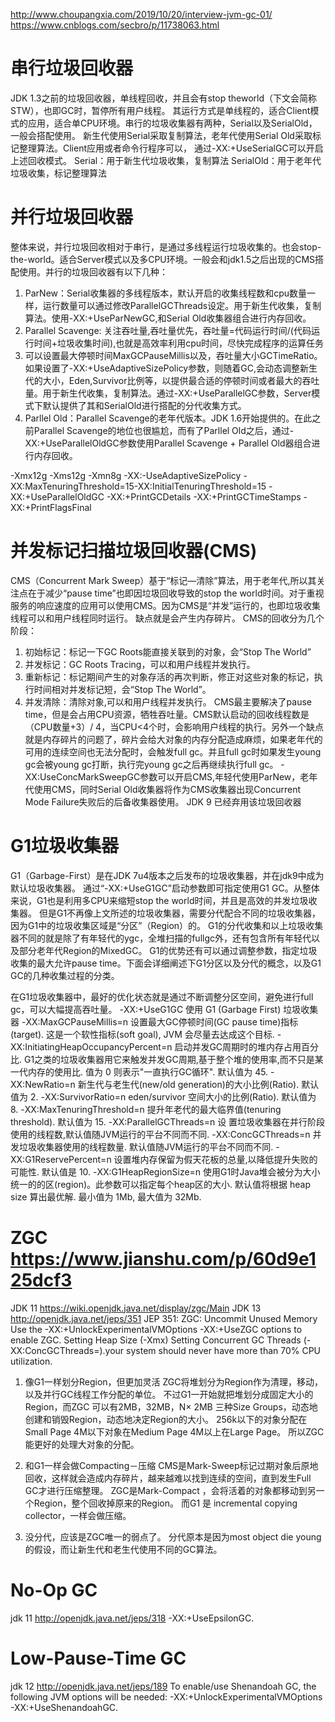 http://www.choupangxia.com/2019/10/20/interview-jvm-gc-01/
https://www.cnblogs.com/secbro/p/11738063.html

# 串行垃圾回收器
JDK 1.3之前的垃圾回收器，单线程回收，并且会有stop theworld（下文会简称STW），也即GC时，暂停所有用户线程。
其运行方式是单线程的，适合Client模式的应用，适合单CPU环境。串行的垃圾收集器有两种，Serial以及SerialOld，一般会搭配使用。
新生代使用Serial采取复制算法，老年代使用Serial Old采取标记整理算法。Client应用或者命令行程序可以，
通过-XX:+UseSerialGC可以开启上述回收模式。
Serial：用于新生代垃圾收集，复制算法
SerialOld：用于老年代垃圾收集，标记整理算法


# 并行垃圾回收器
整体来说，并行垃圾回收相对于串行，是通过多线程运行垃圾收集的。也会stop-the-world。适合Server模式以及多CPU环境。一般会和jdk1.5之后出现的CMS搭配使用。并行的垃圾回收器有以下几种：
1. ParNew：Serial收集器的多线程版本，默认开启的收集线程数和cpu数量一样，运行数量可以通过修改ParallelGCThreads设定。用于新生代收集，复制算法。使用-XX:+UseParNewGC,和Serial Old收集器组合进行内存回收。
2. Parallel Scavenge: 关注吞吐量,吞吐量优先，吞吐量=代码运行时间/(代码运行时间+垃圾收集时间),也就是高效率利用cpu时间，尽快完成程序的运算任务 
3. 可以设置最大停顿时间MaxGCPauseMillis以及，吞吐量大小GCTimeRatio。如果设置了-XX:+UseAdaptiveSizePolicy参数，则随着GC,会动态调整新生代的大小，Eden,Survivor比例等，以提供最合适的停顿时间或者最大的吞吐量。用于新生代收集，复制算法。通过-XX:+UseParallelGC参数，Server模式下默认提供了其和SerialOld进行搭配的分代收集方式。
4. Parllel Old：Parallel Scavenge的老年代版本。JDK 1.6开始提供的。在此之前Parallel Scavenge的地位也很尴尬，而有了Parllel Old之后，通过-XX:+UseParallelOldGC参数使用Parallel Scavenge + Parallel Old器组合进行内存回收。

-Xmx12g -Xms12g -Xmn8g
-XX:-UseAdaptiveSizePolicy
-XX:MaxTenuringThreshold=15-XX:InitialTenuringThreshold=15
-XX:+UseParallelOldGC
-XX:+PrintGCDetails
-XX:+PrintGCTimeStamps -XX:+PrintFlagsFinal

# 并发标记扫描垃圾回收器(CMS)
CMS（Concurrent Mark Sweep）基于“标记—清除”算法，用于老年代,所以其关注点在于减少“pause time”也即因垃圾回收导致的stop the world时间。对于重视服务的响应速度的应用可以使用CMS。因为CMS是“并发”运行的，也即垃圾收集线程可以和用户线程同时运行。 缺点就是会产生内存碎片。 
CMS的回收分为几个阶段：

1. 初始标记：标记一下GC Roots能直接关联到的对象，会“Stop The World”
2. 并发标记：GC Roots Tracing，可以和用户线程并发执行。
3. 重新标记：标记期间产生的对象存活的再次判断，修正对这些对象的标记，执行时间相对并发标记短，会“Stop The World”。
4. 并发清除：清除对象,可以和用户线程并发执行。
CMS最主要解决了pause time，但是会占用CPU资源，牺牲吞吐量。CMS默认启动的回收线程数是（CPU数量+3）/ 4，当CPU<4个时，会影响用户线程的执行。另外一个缺点就是内存碎片的问题了，碎片会给大对象的内存分配造成麻烦，如果老年代的可用的连续空间也无法分配时，会触发full gc。并且full gc时如果发生young gc会被young gc打断，执行完young gc之后再继续执行full gc。 
-XX:UseConcMarkSweepGC参数可以开启CMS,年轻代使用ParNew，老年代使用CMS，同时Serial Old收集器将作为CMS收集器出现Concurrent Mode Failure失败后的后备收集器使用。
JDK 9 已经弃用该垃圾回收器

# G1垃圾收集器
G1（Garbage-First）是在JDK 7u4版本之后发布的垃圾收集器，并在jdk9中成为默认垃圾收集器。
通过“-XX:+UseG1GC”启动参数即可指定使用G1 GC。从整体来说，G1也是利用多CPU来缩短stop the world时间，并且是高效的并发垃圾收集器。
但是G1不再像上文所述的垃圾收集器，需要分代配合不同的垃圾收集器，因为G1中的垃圾收集区域是“分区”（Region）的。
G1的分代收集和以上垃圾收集器不同的就是除了有年轻代的ygc，全堆扫描的fullgc外，还有包含所有年轻代以及部分老年代Region的MixedGC。
G1的优势还有可以通过调整参数，指定垃圾收集的最大允许pause time。下面会详细阐述下G1分区以及分代的概念，以及G1 GC的几种收集过程的分类。

在G1垃圾收集器中，最好的优化状态就是通过不断调整分区空间，避免进行full gc，可以大幅提高吞吐量。
-XX:+UseG1GC	                                                使用 G1 (Garbage First) 垃圾收集器
-XX:MaxGCPauseMillis=n	                                        设置最大GC停顿时间(GC pause time)指标(target). 这是一个软性指标(soft goal), JVM 会尽量去达成这个目标.
-XX:InitiatingHeapOccupancyPercent=n	                        启动并发GC周期时的堆内存占用百分比. G1之类的垃圾收集器用它来触发并发GC周期,基于整个堆的使用率,而不只是某一代内存的使用比. 值为 0 则表示"一直执行GC循环". 默认值为 45.
-XX:NewRatio=n	                                                新生代与老生代(new/old generation)的大小比例(Ratio). 默认值为 2.
-XX:SurvivorRatio=n	                                            eden/survivor 空间大小的比例(Ratio). 默认值为 8.
-XX:MaxTenuringThreshold=n	                                    提升年老代的最大临界值(tenuring threshold). 默认值为 15.
-XX:ParallelGCThreads=n	设                                      置垃圾收集器在并行阶段使用的线程数,默认值随JVM运行的平台不同而不同.
-XX:ConcGCThreads=n	                                            并发垃圾收集器使用的线程数量. 默认值随JVM运行的平台不同而不同.
-XX:G1ReservePercent=n	                                        设置堆内存保留为假天花板的总量,以降低提升失败的可能性. 默认值是 10.
-XX:G1HeapRegionSize=n	                                        使用G1时Java堆会被分为大小统一的的区(region)。此参数可以指定每个heap区的大小. 默认值将根据 heap size 算出最优解. 最小值为 1Mb, 最大值为 32Mb.


# ZGC https://www.jianshu.com/p/60d9e125dcf3
JDK 11   https://wiki.openjdk.java.net/display/zgc/Main
JDK 13   http://openjdk.java.net/jeps/351 JEP 351: ZGC: Uncommit Unused Memory
Use the -XX:+UnlockExperimentalVMOptions -XX:+UseZGC options to enable ZGC.
Setting Heap Size (-Xmx<size>)
Setting Concurrent GC Threads (-XX:ConcGCThreads=<number>).your system should never have more than 70% CPU utilization.
1. 像G1一样划分Region，但更加灵活
ZGC将堆划分为Region作为清理，移动，以及并行GC线程工作分配的单位。
不过G1一开始就把堆划分成固定大小的Region，而ZGC 可以有2MB，32MB，N× 2MB 三种Size Groups，动态地创建和销毁Region，动态地决定Region的大小。
256k以下的对象分配在Small Page
4M以下对象在Medium Page
4M以上在Large Page。
所以ZGC能更好的处理大对象的分配。

2. 和G1一样会做Compacting－压缩
CMS是Mark-Sweep标记过期对象后原地回收，这样就会造成内存碎片，越来越难以找到连续的空间，直到发生Full GC才进行压缩整理。
ZGC是Mark-Compact ，会将活着的对象都移动到另一个Region，整个回收掉原来的Region。
而G1 是 incremental copying collector，一样会做压缩。

3. 没分代，应该是ZGC唯一的弱点了。
分代原本是因为most object die young的假设，而让新生代和老生代使用不同的GC算法。


# No-Op GC
jdk 11 http://openjdk.java.net/jeps/318
-XX:+UseEpsilonGC.

# Low-Pause-Time GC
jdk 12 http://openjdk.java.net/jeps/189
To enable/use Shenandoah GC, the following JVM options will be needed: -XX:+UnlockExperimentalVMOptions -XX:+UseShenandoahGC.